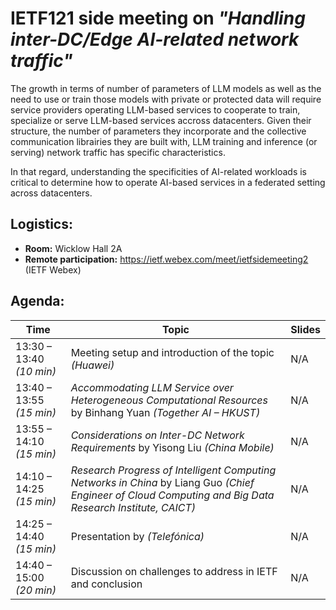 # IETF121 side meeting on _"Handling inter-DC/Edge AI-related network traffic"_

The growth in terms of number of parameters of LLM models as well as the need to use or train those models with private or protected data will require service providers operating LLM-based services to cooperate to train, specialize or serve LLM-based services accross datacenters. 
Given their structure, the number of parameters they incorporate and the collective communication librairies they are built with, LLM training and inference (or serving) network traffic has specific characteristics.

In that regard, understanding the specificities of AI-related workloads is critical to determine how to operate AI-based services in a federated setting across datacenters.

## Logistics: 
* __Room:__ Wicklow Hall 2A
* __Remote participation:__  https://ietf.webex.com/meet/ietfsidemeeting2 (IETF Webex)

## Agenda:

| Time | Topic | Slides |
| --- | --- | --- |
| 13:30 – 13:40 _(10 min)_ | Meeting setup and introduction of the topic _(Huawei)_ | N/A |
| 13:40 – 13:55 _(15 min)_ | _Accommodating LLM Service over Heterogeneous Computational Resources_ by Binhang Yuan _(Together AI – HKUST)_ | N/A |
| 13:55 – 14:10 _(15 min)_ | _Considerations on Inter-DC Network Requirements_ by Yisong Liu _(China Mobile)_ | N/A |
| 14:10 – 14:25 _(15 min)_ | _Research Progress of Intelligent Computing Networks in China_ by Liang Guo _(Chief Engineer of Cloud Computing and Big Data Research Institute, CAICT)_ | N/A |
| 14:25 – 14:40 _(15 min)_ | Presentation by _(Telefónica)_ | N/A |
| 14:40 – 15:00 _(20 min)_ | Discussion on challenges to address in IETF and conclusion | N/A |

